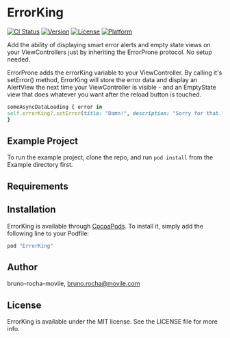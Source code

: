 # ErrorKing

[![CI Status](http://img.shields.io/travis/bruno-rocha-movile/ErrorKing.svg?style=flat)](https://travis-ci.org/bruno-rocha-movile/ErrorKing)
[![Version](https://img.shields.io/cocoapods/v/ErrorKing.svg?style=flat)](http://cocoapods.org/pods/ErrorKing)
[![License](https://img.shields.io/cocoapods/l/ErrorKing.svg?style=flat)](http://cocoapods.org/pods/ErrorKing)
[![Platform](https://img.shields.io/cocoapods/p/ErrorKing.svg?style=flat)](http://cocoapods.org/pods/ErrorKing)

Add the ability of displaying smart error alerts and empty state views on your ViewControllers just by inheriting the ErrorProne protocol. No setup needed.

ErrorProne adds the errorKing variable to your ViewController. By calling it's setError() method, ErrorKing will store the error data and display an AlertView the next time your ViewController is visible - and an EmptyState view that does whatever you want after the reload button is touched.

```ruby
someAsyncDataLoading { error in
self.errorKing?.setError(title: "Damn!", description: "Sorry for that.", emptyStateText: "Something happened :(")
}
```

## Example Project

To run the example project, clone the repo, and run `pod install` from the Example directory first.

## Requirements

## Installation

ErrorKing is available through [CocoaPods](http://cocoapods.org). To install
it, simply add the following line to your Podfile:

```ruby
pod "ErrorKing"
```

## Author

bruno-rocha-movile, bruno.rocha@movile.com

## License

ErrorKing is available under the MIT license. See the LICENSE file for more info.
